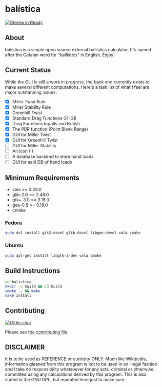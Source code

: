 # balística
[![Stories in Ready](https://badge.waffle.io/steveno/balistica.png?label=ready)](https://waffle.io/steveno/balistica)

## About
balística is a simple open source external ballistics calculator. It's 
named after the Catalan word for "ballistics" in English. Enjoy!

## Current Status
While the GUI is still a work in progress, the back end currently exists
to make several different computations. Here's a task list of what I feel
are major outstanding issues:
- [x] Miller Twist Rule
- [x] Miller Stability Rule
- [x] Greenhill Twist
- [x] Standard Drag Functions G1-G8
- [x] Drag Functions Ingalls and British
- [x] The PBR function (Point Blank Range)
- [X] GUI for Miller Twist
- [X] GUI for Greenhill Twist
- [ ] GUI for Miller Stability
- [ ] An icon (!)
- [ ] A database backend to store hand loads
- [ ] GUI for said DB of hand loads

## Minimum Requirements
* vala >= 0.28.0 
* glib-2.0 >= 2.46.0
* gtk+-3.0 >= 3.18.0
* gee-0.8 >= 0.18.0
* cmake 

### Fedora
```bash
sudo dnf install gtk3-devel glib-devel libgee-devel vala cmake
```

### Ubuntu
```bash
sudo apt-get install libgtk-3-dev vala cmake
```

## Build Instructions
```bash
cd balistica
mkdir -p build && cd build
cmake .. && make
make install
```

## Contributing
[![Gitter chat](https://badges.gitter.im/steveno/balistica.png)](https://gitter.im/steveno/balistica)

Please see [the contributing file](https://github.com/steveno/balistica/blob/master/CONTRIBUTING.md)

## DISCLAIMER
It is to be used as REFERENCE or curiosity ONLY. Much like
Wikipedia, information gleaned from this program is not to be 
used in an illegal fashion and I take no responsibility whatsoever
for any acts, criminal or otherwise, committed using any calculations 
derived by this program. This is also stated in the GNU GPL, 
but repeated here just to make sure.
